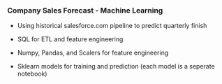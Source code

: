### Company Sales Forecast - Machine Learning

- Using historical salesforce.com pipeline to predict quarterly finish

- SQL for ETL and feature engineering

- Numpy, Pandas, and Scalers for feature engineering

- Sklearn models for training and prediction (each model is a seperate notebook)

